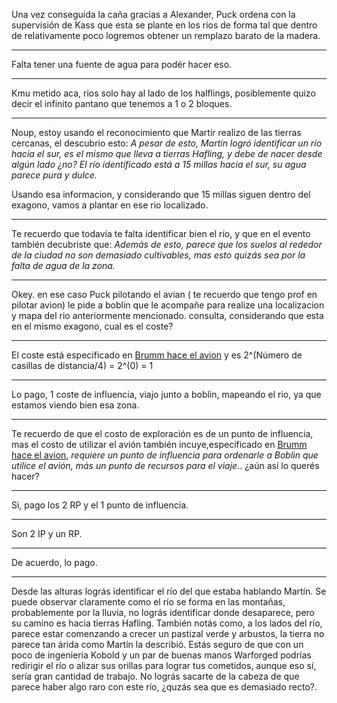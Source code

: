 Una vez conseguida la caña gracias a Alexander, Puck ordena con la supervisión de Kass
que esta se plante en los rios de forma tal que dentro de relativamente poco logremos obtener un remplazo barato de la madera.

---
Falta tener una fuente de agua para podér hacer eso.

---

Kmu metido aca, rios solo hay al lado de los halflings, posiblemente quizo decir el infinito pantano que tenemos a 1 o 2 bloques.

---

Noup,  estoy usando el reconocimiento que Martir realizo de las tierras cercanas, el descubrio esto:
*A pesar de esto, Martín logró identificar un río hacia el sur, es el mismo que lleva a tierras Hafling, y debe de nacer desde algún lado ¿no?
El río identificado está a 15 millas hacia el sur, su agua parece pura y dulce.*

Usando esa informacion, y considerando que 15 millas siguen dentro del exagono, vamos a plantar en ese rio localizado. 

---

Te recuerdo que todavía te falta identificar bien el río, y que en el evento también decubriste que: *Además de esto, parece que los suelos al rededor de la ciudad no son demasiado cultivables, mas esto quizás sea por la falta de agua de la zona.*

---

Okey. en ese caso 
Puck pilotando el avian ( te recuerdo que tengo prof en pilotar avion) le pide a boblin que le acompañe para realize  una localizacion y  mapa del rio anteriormente mencionado. 
consulta, considerando que esta en el mismo exagono, cual es el coste?

---

El coste está especificado en [Brumm hace el avion](Brumm%20hace%20el%20avion.md) y es 2^(Número de casillas de distancia/4) = 2^(0) = 1

---

Lo pago, 1 coste de influencia, viajo junto a boblin, mapeando el rio,  ya que estamos viendo bien esa zona. 

--- 

Te recuerdo de que el costo de exploración es de un punto de influencia, mas el costo de utilizar el avión también incuye,especificado en [Brumm hace el avion](Brumm%20hace%20el%20avion.md), *requiere un punto de influencia para ordenarle a Boblin que utilice el avión, más un punto de recursos para el viaje.*.
¿aún así lo querés hacer?

---

Si, pago los 2 RP y el 1 punto de influencia.

---

Son 2 IP y un RP.

---

De acuerdo, lo pago.

--- 

Desde las alturas lográs identificar el río del que estaba hablando Martín. Se puede observar claramente como el río se forma en las montañas, probablemente por la lluvia, no lográs identificar donde desaparece, pero su camino es hacia tierras Hafling.
También notás como, a los lados del río, parece estar comenzando a crecer un pastizal verde y arbustos, la tierra no parece tan árida como Martín la describió. 
Estás seguro de que con un poco de ingeniería Kobold y un par de buenas manos Warforged podrías redirigir el río o alizar sus orillas para lograr tus cometidos, aunque eso sí, sería gran cantidad de trabajo.
No lográs sacarte de la cabeza de que parece haber algo raro con este río, ¿quzás sea que es demasiado recto?.
